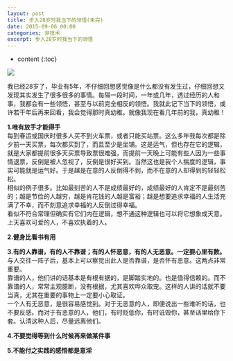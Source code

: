 ```yaml
---
layout: post
title: 步入28岁时我当下的领悟(未完)
date: 2015-09-06 00:00
categories: 非技术
excerpt: 步入28岁时我当下的领悟
---
```


* content
{:toc}

![](https://github.com/HarmonyHu/harmonyhu.github.io/raw/master/_posts/images/Buddha.jpg)  

我已经28岁了，毕业有5年，不仔细回想感觉像是什么都没有发生过，仔细回想又发现其实发生了很多很多的事情。每隔一段时间，一年或几年，透过经历的人和事，我都会有一些领悟，甚至与以前完全相反的领悟。我就此记下当下的领悟，或许若干年后再来回看，我会觉得那时真幼稚。就像我现在看几年前的我，真幼稚！  
  
**1.唯有放手才能得手**  
每到春运或国庆时很多人买不到火车票，或者只能买站票。这么多年我每次都是除夕前一天买票，每次都买到了，而且至少是坐铺。这是运气，但也存在它的逻辑，就是大家都提前很多天买票导致票很难强，而提前一天晚上可能有些人因为一些事情退票，反倒是被人忽视了，反倒是很好买到。当然这也是我个人揣度的逻辑，事实可能就是运气好。于是越是在意的人反倒得不到，而不在意的人却得到的轻轻松松。  
相似的例子很多。比如最刻苦的人不是成绩最好的，成绩最好的人肯定不是最刻苦的；越是节俭的人越穷，越是肯花钱的人越是富裕；越是想要追求幸福的人生活充满了不幸，而不刻意追求幸福的人反倒过得幸福。  
看似不符合常理但确实有它们内在逻辑，想不通这种逻辑也可以将它想象成天意。上天喜欢可爱的人，不喜欢执着的人。

**2.健身比看书有用**  

**3.有的人靠谱，有的人不靠谱；有的人怀恶意，有的人无恶意。一定要心里有数。**  
与人交往一阵子后，基本上可以察觉出此人是否靠谱，是否怀有恶意。这两点非常重要。  
靠谱的人，他们讲的话基本是有根有据的，是脚踏实地的。也是值得信赖的。而不靠谱的人，常常主观臆断，没有根据，尤其喜欢哗众取宠。这样的人讲的话就不要当真，尤其在重要的事物上一定要小心取证。  
一个人有无恶意，是很容易感觉到。对于无恶意的人，即便说出一些难听的话，也不要反感。而对于有恶意的人，他们，有时贬低你，有时诋毁你，甚至话里给你下套。认清这种人后，尽量远离他们。  

**4.不要觉得等到什么时候再来做某件事**
  
**5.不能付之实践的感悟都是意淫**  
